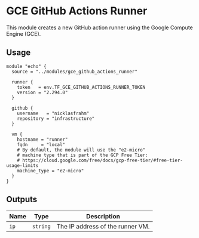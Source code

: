 # GCE GitHub Actions Runner

This module creates a new GitHub action runner using the Google Compute Engine (GCE).

## Usage

```hcl
module "echo" {
  source = "../modules/gce_github_actions_runner"

  runner {
    token   = env.TF_GCE_GITHUB_ACTIONS_RUNNER_TOKEN
    version = "2.294.0"
  }

  github {
    username   = "nicklasfrahm"
    repository = "infrastructure"
  }

  vm {
    hostname = "runner"
    fqdn     = "local"
    # By default, the module will use the "e2-micro"
    # machine type that is part of the GCP Free Tier:
    # https://cloud.google.com/free/docs/gcp-free-tier/#free-tier-usage-limits
    machine_type = "e2-micro"
  }
}
```

## Outputs

| Name | Type     | Description                      |
| ---- | -------- | -------------------------------- |
| `ip` | `string` | The IP address of the runner VM. |
